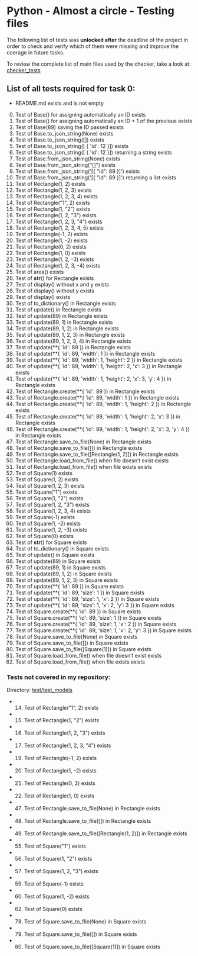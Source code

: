 # Python - Almost a circle - Testing files

The following list of tests was __unlocked after__ the deadline of the project in order to check and verify which of them were missing and improve the coerage in future tasks.

To review the complete list of main files used by the checker, take a look at: [checker_tests](./checker_tests/)

## List of all tests required for task 0:

* README.md exists and is not empty

0. Test of Base() for assigning automatically an ID exists
1. Test of Base() for assigning automatically an ID + 1 of the previous exists
2. Test of Base(89) saving the ID passed exists
3. Test of Base.to_json_string(None) exists
4. Test of Base.to_json_string([]) exists
5. Test of Base.to_json_string([ { 'id': 12 }]) exists
6. Test of Base.to_json_string([ { 'id': 12 }]) returning a string exists
7. Test of Base.from_json_string(None) exists
8. Test of Base.from_json_string("[]") exists
9. Test of Base.from_json_string('[{ "id": 89 }]') exists
10. Test of Base.from_json_string('[{ "id": 89 }]') returning a list exists
11. Test of Rectangle(1, 2) exists
12. Test of Rectangle(1, 2, 3) exists
13. Test of Rectangle(1, 2, 3, 4) exists
14. Test of Rectangle("1", 2) exists
15. Test of Rectangle(1, "2") exists
16. Test of Rectangle(1, 2, "3") exists
17. Test of Rectangle(1, 2, 3, "4") exists
18. Test of Rectangle(1, 2, 3, 4, 5) exists
19. Test of Rectangle(-1, 2) exists
20. Test of Rectangle(1, -2) exists
21. Test of Rectangle(0, 2) exists
22. Test of Rectangle(1, 0) exists
23. Test of Rectangle(1, 2, -3) exists
24. Test of Rectangle(1, 2, 3, -4) exists
25. Test of area() exists
26. Test of __str__() for Rectangle exists
27. Test of display() without x and y exists
28. Test of display() without y exists
29. Test of display() exists
30. Test of to_dictionary() in Rectangle exists
31. Test of update() in Rectangle exists
32. Test of update(89) in Rectangle exists
33. Test of update(89, 1) in Rectangle exists
34. Test of update(89, 1, 2) in Rectangle exists
35. Test of update(89, 1, 2, 3) in Rectangle exists
36. Test of update(89, 1, 2, 3, 4) in Rectangle exists
37. Test of update(**{ 'id': 89 }) in Rectangle exists
38. Test of update(**{ 'id': 89, 'width': 1 }) in Rectangle exists
39. Test of update(**{ 'id': 89, 'width': 1, 'height': 2 }) in Rectangle exists
40. Test of update(**{ 'id': 89, 'width': 1, 'height': 2, 'x': 3 }) in Rectangle exists
41. Test of update(**{ 'id': 89, 'width': 1, 'height': 2, 'x': 3, 'y': 4 }) in Rectangle exists
42. Test of Rectangle.create(**{ 'id': 89 }) in Rectangle exists
43. Test of Rectangle.create(**{ 'id': 89, 'width': 1 }) in Rectangle exists
44. Test of Rectangle.create(**{ 'id': 89, 'width': 1, 'height': 2 }) in Rectangle exists
45. Test of Rectangle.create(**{ 'id': 89, 'width': 1, 'height': 2, 'x': 3 }) in Rectangle exists
46. Test of Rectangle.create(**{ 'id': 89, 'width': 1, 'height': 2, 'x': 3, 'y': 4 }) in Rectangle exists
47. Test of Rectangle.save_to_file(None) in Rectangle exists
48. Test of Rectangle.save_to_file([]) in Rectangle exists
49. Test of Rectangle.save_to_file([Rectangle(1, 2)]) in Rectangle exists
50. Test of Rectangle.load_from_file() when file doesn’t exist exists
51. Test of Rectangle.load_from_file() when file exists exists
52. Test of Square(1) exists
53. Test of Square(1, 2) exists
54. Test of Square(1, 2, 3) exists
55. Test of Square("1") exists
56. Test of Square(1, "2") exists
57. Test of Square(1, 2, "3") exists
58. Test of Square(1, 2, 3, 4) exists
59. Test of Square(-1) exists
60. Test of Square(1, -2) exists
61. Test of Square(1, 2, -3) exists
62. Test of Square(0) exists
63. Test of __str__() for Square exists
64. Test of to_dictionary() in Square exists
65. Test of update() in Square exists
66. Test of update(89) in Square exists
67. Test of update(89, 1) in Square exists
68. Test of update(89, 1, 2) in Square exists
69. Test of update(89, 1, 2, 3) in Square exists
70. Test of update(**{ 'id': 89 }) in Square exists
71. Test of update(**{ 'id': 89, 'size': 1 }) in Square exists
72. Test of update(**{ 'id': 89, 'size': 1, 'x': 2 }) in Square exists
73. Test of update(**{ 'id': 89, 'size': 1, 'x': 2, 'y': 3 }) in Square exists
74. Test of Square.create(**{ 'id': 89 }) in Square exists
75. Test of Square.create(**{ 'id': 89, 'size': 1 }) in Square exists
76. Test of Square.create(**{ 'id': 89, 'size': 1, 'x': 2 }) in Square exists
77. Test of Square.create(**{ 'id': 89, 'size': 1, 'x': 2, 'y': 3 }) in Square exists
78. Test of Square.save_to_file(None) in Square exists
79. Test of Square.save_to_file([]) in Square exists
80. Test of Square.save_to_file([Square(1)]) in Square exists
81. Test of Square.load_from_file() when file doesn’t exist exists
82. Test of Square.load_from_file() when file exists exists

### Tests not covered in my repository:

Directory: [test/test_models](../test_models/)

- 14. Test of Rectangle("1", 2) exists
- 15. Test of Rectangle(1, "2") exists
- 16. Test of Rectangle(1, 2, "3") exists
- 17. Test of Rectangle(1, 2, 3, "4") exists
- 19. Test of Rectangle(-1, 2) exists
- 20. Test of Rectangle(1, -2) exists
- 21. Test of Rectangle(0, 2) exists
- 22. Test of Rectangle(1, 0) exists
- 47. Test of Rectangle.save_to_file(None) in Rectangle exists
- 48. Test of Rectangle.save_to_file([]) in Rectangle exists
- 49. Test of Rectangle.save_to_file([Rectangle(1, 2)]) in Rectangle exists
- 55. Test of Square("1") exists
- 56. Test of Square(1, "2") exists
- 57. Test of Square(1, 2, "3") exists
- 59. Test of Square(-1) exists
- 60. Test of Square(1, -2) exists
- 62. Test of Square(0) exists 
- 78. Test of Square.save_to_file(None) in Square exists
- 79. Test of Square.save_to_file([]) in Square exists
- 80. Test of Square.save_to_file([Square(1)]) in Square exists